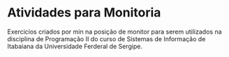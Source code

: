 # Atividades para Monitoria
 Exercicíos criados por min na posição de monitor para serem utilizados na disciplina de Programação II do curso de Sistemas de Informação de Itabaiana da Universidade Ferderal de Sergipe.
